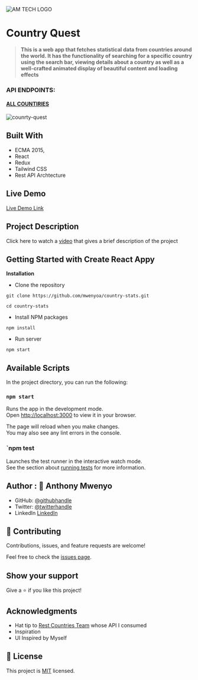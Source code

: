  <a name="readme-top">
   <img src="./../assets/logo.png" alt="AM TECH LOGO">
</a>

# Country Quest

> **This is a web app  that fetches statistical data from countries around the world. It has the functionality of searching for a specific country using  the search bar, viewing details about a country as well as a well-crafted animated display of beautiful content and loading effects**
### API ENDPOINTS:
#### [ALL COUNTIRIES](https://restcountries.com/all)

![counrty-quest](https://github.com/mwenyoa/country-stats/assets/28694196/5edeaf26-9926-47d6-b97e-6ac435dfeba2)



## Built With

- ECMA 2015,
- React
- Redux
- Tailwind CSS
- Rest API Archtecture

## Live Demo

[Live Demo Link](https://extraordinary-faun-d23aa0.netlify.app)

## Project Description

Click here to watch a [video](https://www.loom.com/share/5a604551755441e89978a586b95d435b) that gives a brief description of the project

## Getting Started with Create React Appy

**Installation**
- Clone the repository
~~~
git clone https://github.com/mwenyoa/country-stats.git

cd country-stats
~~~
- Install NPM packages
~~~
npm install
~~~
- Run server
~~~
npm start
~~~
## Available Scripts

In the project directory, you can run the following:

### `npm start`

Runs the app in the development mode.\
Open [http://localhost:3000](http://localhost:3000) to view it in your browser.

The page will reload when you make changes.\
You may also see any lint errors in the console.

### `npm test

Launches the test runner in the interactive watch mode.\
See the section about [running tests](https://facebook.github.io/create-react-app/docs/running-tests) for more information.

##   Author : 👤 **Anthony Mwenyo**

- GitHub: [@githubhandle](https://github.com/mwenyoa)
- Twitter: [@twitterhandle](https://twitter.com/anthony_mwenyo)
- LinkedIn [LinkedIn](https://www.linkedin.com/in/anthony-mwenyo/)
## 🤝 Contributing

Contributions, issues, and feature requests are welcome!

Feel free to check the [issues page](../../issues/).

## Show your support

Give a ⭐️ if you like this project!

## Acknowledgments

- Hat tip to <a href="https://restcountries.com">Rest Countries Team</a> whose API I consumed
- Inspiration
- UI Inspired by Myself

## 📝 License

This project is [MIT](./MIT.md) licensed.
